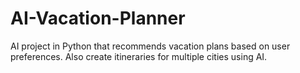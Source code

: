 # AI-Vacation-Planner
AI project in Python that recommends vacation plans based on user preferences.  Also create itineraries for multiple cities using AI.
